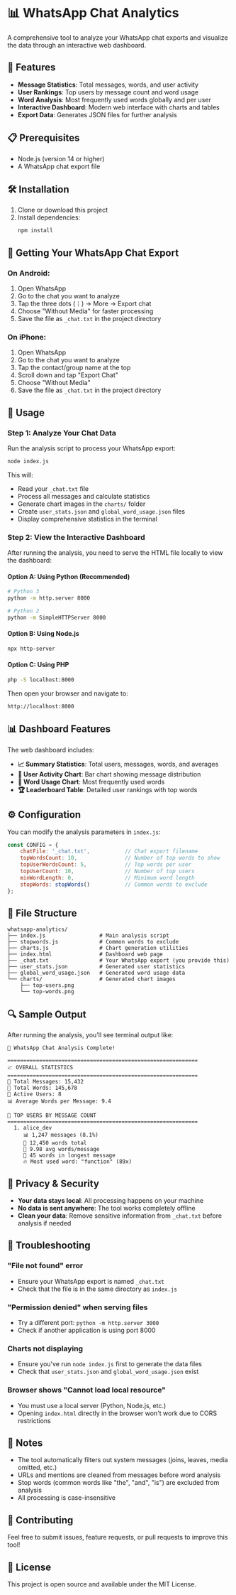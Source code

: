 # 📊 WhatsApp Chat Analytics

A comprehensive tool to analyze your WhatsApp chat exports and visualize the data through an interactive web dashboard.

## 🚀 Features

- **Message Statistics**: Total messages, words, and user activity
- **User Rankings**: Top users by message count and word usage
- **Word Analysis**: Most frequently used words globally and per user
- **Interactive Dashboard**: Modern web interface with charts and tables
- **Export Data**: Generates JSON files for further analysis

## 📋 Prerequisites

- Node.js (version 14 or higher)
- A WhatsApp chat export file

## 🛠️ Installation

1. Clone or download this project
2. Install dependencies:
   ```bash
   npm install
   ```

## 📱 Getting Your WhatsApp Chat Export

### On Android:
1. Open WhatsApp
2. Go to the chat you want to analyze
3. Tap the three dots (⋮) → More → Export chat
4. Choose "Without Media" for faster processing
5. Save the file as `_chat.txt` in the project directory

### On iPhone:
1. Open WhatsApp
2. Go to the chat you want to analyze
3. Tap the contact/group name at the top
4. Scroll down and tap "Export Chat"
5. Choose "Without Media"
6. Save the file as `_chat.txt` in the project directory

## 🔧 Usage

### Step 1: Analyze Your Chat Data

Run the analysis script to process your WhatsApp export:

```bash
node index.js
```

This will:
- Read your `_chat.txt` file
- Process all messages and calculate statistics
- Generate chart images in the `charts/` folder
- Create `user_stats.json` and `global_word_usage.json` files
- Display comprehensive statistics in the terminal

### Step 2: View the Interactive Dashboard

After running the analysis, you need to serve the HTML file locally to view the dashboard:

#### Option A: Using Python (Recommended)
```bash
# Python 3
python -m http.server 8000

# Python 2
python -m SimpleHTTPServer 8000
```

#### Option B: Using Node.js
```bash
npx http-server
```

#### Option C: Using PHP
```bash
php -S localhost:8000
```

Then open your browser and navigate to:
```
http://localhost:8000
```

## 📊 Dashboard Features

The web dashboard includes:

- **📈 Summary Statistics**: Total users, messages, words, and averages
- **👥 User Activity Chart**: Bar chart showing message distribution
- **💬 Word Usage Chart**: Most frequently used words
- **🏆 Leaderboard Table**: Detailed user rankings with top words

## ⚙️ Configuration

You can modify the analysis parameters in `index.js`:

```javascript
const CONFIG = {
    chatFile: '_chat.txt',           // Chat export filename
    topWordsCount: 10,               // Number of top words to show
    topUserWordsCount: 5,            // Top words per user
    topUserCount: 10,                // Number of top users
    minWordLength: 0,                // Minimum word length
    stopWords: stopWords()           // Common words to exclude
};
```

## 📁 File Structure

```
whatsapp-analytics/
├── index.js                 # Main analysis script
├── stopwords.js             # Common words to exclude
├── charts.js                # Chart generation utilities
├── index.html               # Dashboard web page
├── _chat.txt                # Your WhatsApp export (you provide this)
├── user_stats.json          # Generated user statistics
├── global_word_usage.json   # Generated word usage data
└── charts/                  # Generated chart images
    ├── top-users.png
    └── top-words.png
```

## 🔍 Sample Output

After running the analysis, you'll see terminal output like:

```
🎉 WhatsApp Chat Analysis Complete!

============================================================
📈 OVERALL STATISTICS
============================================================
📱 Total Messages: 15,432
💬 Total Words: 145,678
👥 Active Users: 8
📊 Average Words per Message: 9.4

👑 TOP USERS BY MESSAGE COUNT
============================================================
  1. alice_dev
     📊 1,247 messages (8.1%)
     💬 12,450 words total
     📝 9.98 avg words/message
     📏 45 words in longest message
     🔥 Most used word: "function" (89x)
```

## 🚨 Privacy & Security

- **Your data stays local**: All processing happens on your machine
- **No data is sent anywhere**: The tool works completely offline
- **Clean your data**: Remove sensitive information from `_chat.txt` before analysis if needed

## 🐛 Troubleshooting

### "File not found" error
- Ensure your WhatsApp export is named `_chat.txt`
- Check that the file is in the same directory as `index.js`

### "Permission denied" when serving files
- Try a different port: `python -m http.server 3000`
- Check if another application is using port 8000

### Charts not displaying
- Ensure you've run `node index.js` first to generate the data files
- Check that `user_stats.json` and `global_word_usage.json` exist

### Browser shows "Cannot load local resource"
- You must use a local server (Python, Node.js, etc.)
- Opening `index.html` directly in the browser won't work due to CORS restrictions

## 📝 Notes

- The tool automatically filters out system messages (joins, leaves, media omitted, etc.)
- URLs and mentions are cleaned from messages before word analysis
- Stop words (common words like "the", "and", "is") are excluded from analysis
- All processing is case-insensitive

## 🤝 Contributing

Feel free to submit issues, feature requests, or pull requests to improve this tool!

## 📄 License

This project is open source and available under the MIT License.